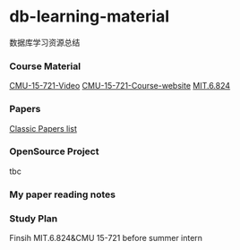 # db-learning-material
数据库学习资源总结

### Course Material

[CMU-15-721-Video](https://www.bilibili.com/video/BV1Wz411b7sD?from=search&seid=1785395184520069316)
[CMU-15-721-Course-website](https://15721.courses.cs.cmu.edu/spring2017/schedule.html)
[MIT.6.824](https://www.bilibili.com/video/av91748150)

### Papers

[Classic Papers list](https://github.com/rxin/db-readings#data-parallel)

### OpenSource Project

tbc

### My paper reading notes


### Study Plan

Finsih MIT.6.824&CMU 15-721 before summer intern

